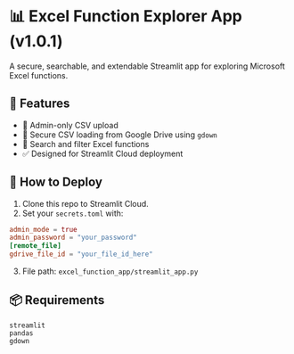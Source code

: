 # 📊 Excel Function Explorer App (v1.0.1)

A secure, searchable, and extendable Streamlit app for exploring Microsoft Excel functions.

## 🔧 Features
- 🔐 Admin-only CSV upload
- 📁 Secure CSV loading from Google Drive using `gdown`
- 🔎 Search and filter Excel functions
- ✅ Designed for Streamlit Cloud deployment

## 🚀 How to Deploy

1. Clone this repo to Streamlit Cloud.
2. Set your `secrets.toml` with:
```toml
admin_mode = true
admin_password = "your_password"
[remote_file]
gdrive_file_id = "your_file_id_here"
```
3. File path: `excel_function_app/streamlit_app.py`

## 📦 Requirements
```
streamlit
pandas
gdown
```